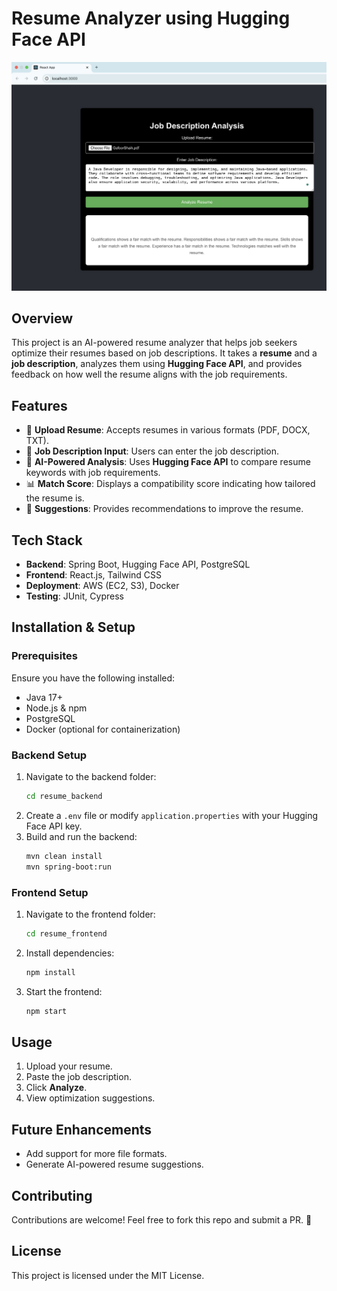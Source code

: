 # Resume Analyzer using Hugging Face API

![Demo](Resume_Analyer_Demo.png)

## Overview
This project is an AI-powered resume analyzer that helps job seekers optimize their resumes based on job descriptions. It takes a **resume** and a **job description**, analyzes them using **Hugging Face API**, and provides feedback on how well the resume aligns with the job requirements.

## Features
- 📄 **Upload Resume**: Accepts resumes in various formats (PDF, DOCX, TXT).
- 🏢 **Job Description Input**: Users can enter the job description.
- 🤖 **AI-Powered Analysis**: Uses **Hugging Face API** to compare resume keywords with job requirements.
- 📊 **Match Score**: Displays a compatibility score indicating how tailored the resume is.
- 📌 **Suggestions**: Provides recommendations to improve the resume.

## Tech Stack
- **Backend**: Spring Boot, Hugging Face API, PostgreSQL
- **Frontend**: React.js, Tailwind CSS
- **Deployment**: AWS (EC2, S3), Docker
- **Testing**: JUnit, Cypress

## Installation & Setup
### Prerequisites
Ensure you have the following installed:
- Java 17+
- Node.js & npm
- PostgreSQL
- Docker (optional for containerization)

### Backend Setup
1. Navigate to the backend folder:
   ```sh
   cd resume_backend
   ```
2. Create a `.env` file or modify `application.properties` with your Hugging Face API key.
3. Build and run the backend:
   ```sh
   mvn clean install
   mvn spring-boot:run
   ```

### Frontend Setup
1. Navigate to the frontend folder:
   ```sh
   cd resume_frontend
   ```
2. Install dependencies:
   ```sh
   npm install
   ```
3. Start the frontend:
   ```sh
   npm start
   ```

## Usage
1. Upload your resume.
2. Paste the job description.
3. Click **Analyze**.
4. View optimization suggestions.


## Future Enhancements
- Add support for more file formats.
- Generate AI-powered resume suggestions.

## Contributing
Contributions are welcome! Feel free to fork this repo and submit a PR. 🚀

## License
This project is licensed under the MIT License.
